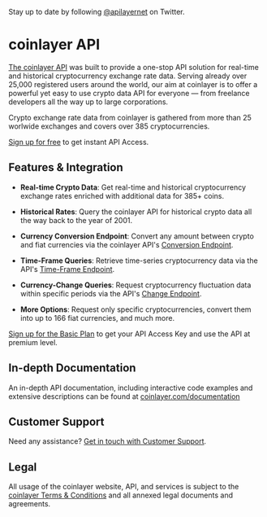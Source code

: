 Stay up to date by following [@apilayernet](https://twitter.com/apilayernet) on Twitter.

# coinlayer API

[The coinlayer API](https://coinlayer.com) was built to provide a one-stop API solution for real-time and historical cryptocurrency exchange rate data. Serving already over 25,000 registered users around the world, our aim at coinlayer is to offer a powerful yet easy to use crypto data API for everyone — from freelance developers all the way up to large corporations. 

Crypto exchange rate data from coinlayer is gathered from more than 25 worlwide exchanges and covers over 385 cryptocurrencies. 

[Sign up for free](https://coinlayer.com/signup/free) to get instant API Access.

## Features & Integration

* **Real-time Crypto Data**:
Get real-time and historical cryptocurrency exchange rates enriched with additional data for 385+ coins.

* **Historical Rates**:
Query the coinlayer API for historical crypto data all the way back to the year of 2001. 

* **Currency Conversion Endpoint**:
Convert any amount between crypto and fiat currencies via the coinlayer API's [Conversion Endpoint](https://coinlayer.com/documentation#conversion). 

* **Time-Frame Queries**:
Retrieve time-series cryptocurrency data via the API's [Time-Frame Endpoint](https://coinlayer.com/documentation#timeframe). 

* **Currency-Change Queries**:
Request cryptocurrency fluctuation data within specific periods via the API's [Change Endpoint](https://coinlayer.com/documentation#change). 

* **More Options**:
Request only specific cryptocurrencies, convert them into up to 166 fiat currencies, and much more.

[Sign up for the Basic Plan](https://coinlayer.com/signup/basic) to get your API Access Key and use the API at premium level.

## In-depth Documentation

An in-depth API documentation, including interactive code examples and extensive descriptions can be found at [coinlayer.com/documentation](https://coinlayer.com/documentation)

## Customer Support
Need any assistance? [Get in touch with Customer Support](mailto:support@coinlayer.com).

## Legal

All usage of the coinlayer website, API, and services is subject to the [coinlayer Terms & Conditions](https://coinlayer.com/terms) and all annexed legal documents and agreements.

